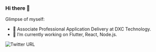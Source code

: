 ### Hi there 👋

<!--
**harshapulikollu/harshapulikollu** is a ✨ _special_ ✨ repository because its `README.md` (this file) appears on your GitHub profile.
 -->
Glimpse of myself:

- 🔭 Associate Professional Application Delivery at DXC Technology.
- 🔭 I’m currently working on Flutter, React, Node.js.
<!-- - 🌱 I’m currently learning ...
- 👯 I’m looking to collaborate on ...
- 🤔 I’m looking for help with ... 
- 💬 Ask me about Flutter.
- 📫 How to reach me: ...
- 😄 Pronouns: ...
- ⚡ Fun fact: ... -->

![Twitter URL](https://img.shields.io/twitter/url?style=social&url=https%3A%2F%2Ftwitter.com%2FPulikolluHarsha)
